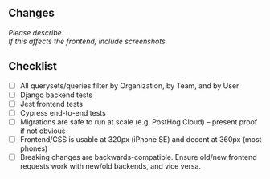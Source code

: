 ## Changes

*Please describe.*  
*If this affects the frontend, include screenshots.*  

## Checklist

- [ ] All querysets/queries filter by Organization, by Team, and by User
- [ ] Django backend tests
- [ ] Jest frontend tests
- [ ] Cypress end-to-end tests
- [ ] Migrations are safe to run at scale (e.g. PostHog Cloud) – present proof if not obvious
- [ ] Frontend/CSS is usable at 320px (iPhone SE) and decent at 360px (most phones)
- [ ] Breaking changes are backwards-compatible. Ensure old/new frontend requests work with new/old backends, and vice versa.
